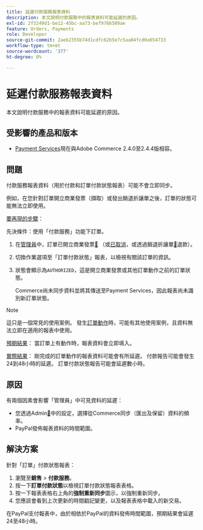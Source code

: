 ```yaml
---
title: 延遲付款服務報表資料
description: 本文說明付款服務中的報表資料可能延遲的原因。
exl-id: 2f3249d1-be12-45bc-aa73-bef9766509ae
feature: Orders, Payments
role: Developer
source-git-commit: 2aeb2355b74d1cdfc62b5e7c5aa04fcd0a654733
workflow-type: tm+mt
source-wordcount: '377'
ht-degree: 0%

---
```


# 延遲付款服務報表資料

本文說明付款服務中的報表資料可能延遲的原因。

## 受影響的產品和版本

* [Payment Services](https://marketplace.magento.com/magento-payment-services.html)現在與Adobe Commerce 2.4.0至2.4.4版相容。

## 問題

付款服務報表資料（用於付款和訂單付款狀態報表）可能不會立即同步。

例如，在您針對訂單開立商業發票（擷取）或發出銷退折讓單之後，訂單的狀態可能無法立即使用。

<u>要再現的步驟</u>：

先決條件：使用「付款服務」功能下訂單。

1. 在[管理員](https://experienceleague.adobe.com/en/docs/commerce-admin/start/admin/admin)中，訂單已開立商業發票[&#128279;](https://experienceleague.adobe.com/en/docs/commerce-admin/stores-sales/order-management/invoices#create-an-invoice) （或[已取消](https://experienceleague.adobe.com/en/docs/commerce-admin/stores-sales/point-of-purchase/assist/customer-account-create-order)，或透過銷退折讓單[&#128279;](https://experienceleague.adobe.com/en/docs/commerce-admin/stores-sales/order-management/credit-memos/credit-memos)退款）。
1. 切換作業選項至「訂單付款狀態」報表，以檢視有關該訂單的資訊。
1. 狀態會顯示為`AUTHORIZED`，這是開立商業發票或其他訂單動作之前的訂單狀態。

   Commerce尚未同步資料並將其傳送至Payment Services，因此報表尚未識別新訂單狀態。

>[!NOTE]
>
>這只是一個常見的使用案例。 發生[訂單動作](https://experienceleague.adobe.com/en/docs/commerce-admin/stores-sales/order-management/orders/orders#actions)時，可能有其他使用案例，且資料無法立即在適用的報表中使用。

<u>預期結果</u>：
當訂單上有動作時，報表資料會立即填入。

<u>實際結果</u>：
剛完成的訂單動作的報表資料可能會有所延遲。 付款報告可能會發生24到48小時的延遲。 訂單付款狀態報告可能會延遲數小時。

## 原因

有兩個因素會影響「管理員」中可見資料的延遲：

* 您透過Admin[&#128279;](https://experienceleague.adobe.com/docs/commerce-merchant-services/payment-services/configure/configure-admin.html)中的設定，選擇從Commerce同步（匯出及保留）資料的頻率。
* PayPal發佈報表資料的時間範圍。

## 解決方案

針對「訂單」付款狀態報表：

1. 瀏覽至&#x200B;**銷售** > **付款服務**。
1. 按一下&#x200B;**訂單付款狀態**&#x200B;以檢視訂單付款狀態報表表格。
1. 按一下報表表格右上角的&#x200B;**強制重新同步**&#x200B;圖示，以強制重新同步。
1. 您應該會看到上次更新的時間戳記變更，以及報表表格中載入的新交易。

在PayPal支付報表中，由於相依於PayPal的資料發佈時間範圍，預期結果會延遲24至48小時。
